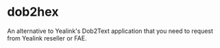 # dob2hex
An alternative to Yealink's Dob2Text application that you need to request from Yealink reseller or FAE.
